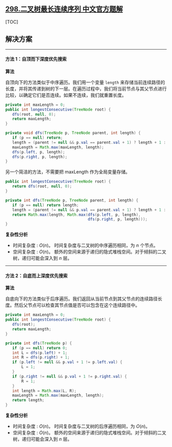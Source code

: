 ## [298.二叉树最长连续序列 中文官方题解](https://leetcode.cn/problems/binary-tree-longest-consecutive-sequence/solutions/100000/er-cha-shu-zui-chang-lian-xu-xu-lie-by-l-m6oh)
[TOC]

## 解决方案

---

 #### 方法 1：自顶而下深度优先搜索

 **算法**

自顶向下的方法类似于中序遍历。我们用一个变量 `length` 来存储当前连续路径的长度，并将其传递到树的下一层。在遍历过程中，我们将当前节点与其父节点进行比较，以确定它们是否连续。如果不连续，我们就重置长度。

 ```Java
private int maxLength = 0;
public int longestConsecutive(TreeNode root) {
    dfs(root, null, 0);
    return maxLength;
}

private void dfs(TreeNode p, TreeNode parent, int length) {
    if (p == null) return;
    length = (parent != null && p.val == parent.val + 1) ? length + 1 : 1;
    maxLength = Math.max(maxLength, length);
    dfs(p.left, p, length);
    dfs(p.right, p, length);
}
 ```

 另一个简洁的方法，不需要把 maxLength 作为全局变量存储。

 ```Java
public int longestConsecutive(TreeNode root) {
    return dfs(root, null, 0);
}

private int dfs(TreeNode p, TreeNode parent, int length) {
    if (p == null) return length;
    length = (parent != null && p.val == parent.val + 1) ? length + 1 : 1;
    return Math.max(length, Math.max(dfs(p.left, p, length),
                                     dfs(p.right, p, length)));
}
 ```

 **复杂性分析** 

 * 时间复杂度 : $O(n)$。 
    时间复杂度与二叉树的中序遍历相同，为 $n$ 个节点。 
 * 空间复杂度 : $O(n)$。
    额外的空间来源于递归的隐式堆栈空间。对于倾斜的二叉树，递归可能会深入到 $n$ 层。 

---

 #### 方法 2：自底而上深度优先搜索

 **算法** 

自底向下的方法类似于后序遍历。我们返回从当前节点到其父节点的连续路径长度。然后父节点可以检查其节点值是否可以包含在这个连续路径中。

 ```Java
private int maxLength = 0;
public int longestConsecutive(TreeNode root) {
    dfs(root);
    return maxLength;
}

private int dfs(TreeNode p) {
    if (p == null) return 0;
    int L = dfs(p.left) + 1;
    int R = dfs(p.right) + 1;
    if (p.left != null && p.val + 1 != p.left.val) {
        L = 1;
    }
    if (p.right != null && p.val + 1 != p.right.val) {
        R = 1;
    }
    int length = Math.max(L, R);
    maxLength = Math.max(maxLength, length);
    return length;
}
 ```

 **复杂性分析** 

 * 时间复杂度 : $O(n)$。
    时间复杂度与二叉树的后序遍历相同，为 $O(n)$。 
 * 空间复杂度 : $O(n)$。
    额外的空间来源于递归的隐式堆栈空间。对于倾斜的二叉树，递归可能会深入到 $n$ 层。